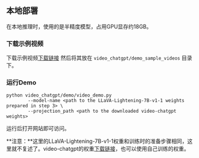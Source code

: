 ## 本地部署

在本地推理时，使用的是半精度模型，占用GPU显存约18GB。

### 下载示例视频

下载示例视频[下载链接](https://mbzuaiac-my.sharepoint.com/:u:/g/personal/hanoona_bangalath_mbzuai_ac_ae/Ef0AGw50jt1OrclpYYUdTegBzejbvS2-FXBCoM3qPQexTQ?e=TdnRUG)
然后将其放在 `video_chatgpt/demo_sample_videos` 目录下。

### 运行Demo

```shell
python video_chatgpt/demo/video_demo.py 
        --model-name <path to the LLaVA-Lightening-7B-v1-1 weights prepared in step 3> \
        --projection_path <path to the downloaded video-chatgpt weights>
```
运行后打开网站即可访问。

**注意：**这里的LLaVA-Lightening-7B-v1-1权重和训练时的准备步骤相同，这里就不复述了。video-chatgpt的权重[下载链接](https://huggingface.co/mmaaz60/LLaVA-7B-Lightening-v1-1)，也可以使用自己训练的权重。